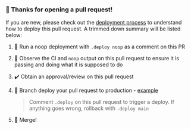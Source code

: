 ### 👋 Thanks for opening a pull request!

If you are new, please check out the [deployment process](https://github.com/the-hideout/cloudflare#deployment-) to understand how to deploy this pull request. A trimmed down summary will be listed below:

1. 🧪 Run a noop deployment with `.deploy noop` as a comment on this PR
1. 👀 Observe the CI and `noop` output on this pull request to ensure it is passing and doing what it is supposed to do
1. ✔️ Obtain an approval/review on this pull request
1. 🚀 Branch deploy your pull request to production - [example](https://github.com/the-hideout/cloudflare/pull/11)

    > Comment `.deploy` on this pull request to trigger a deploy. If anything goes wrong, rollback with `.deploy main`

1. 🎉 Merge!

